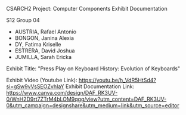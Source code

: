 CSARCH2 Project: Computer Components Exhibit Documentation

S12 Group 04
- AUSTRIA, Rafael Antonio
- BONGON, Janina Alexia
- DY, Fatima Kriselle
- ESTRERA, David Joshua
- JUMILLA, Sarah Ericka

Exhibit Title: "Press Play on Keyboard History: Evolution of Keyboards"

Exhibit Video (Youtube Link): https://youtu.be/h_VdR5HtSd4?si=gSw9vVsSEOZvhIaY
Exhibit Documentation Link: https://www.canva.com/design/DAF_RK3UV-0/WnH2D9rt7ZTrM4bLOM9qgg/view?utm_content=DAF_RK3UV-0&utm_campaign=designshare&utm_medium=link&utm_source=editor
